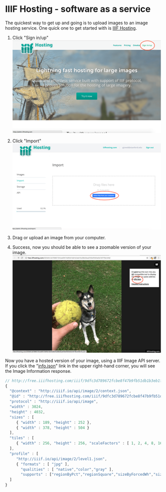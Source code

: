 # IIIF Hosting - software as a service

The quickest way to get up and going is to upload images to an image hosting service. One quick one to get started with is [IIIF Hosting](https://www.iiifhosting.com/).


1. Click "Sign in/up"
![IIIF Hosting Signup](../images/iiif-hosting-signup.png)

1. Click "Import"
![IIIF Hosting Signup](../images/iiif-hosting-import.png)

1. Drag or upload an image from your computer.

1. Success, now you should be able to see a zoomable version of your image.
![IIIF Hosting Image](../images/iiif-hosting-eddie.png)

Now you have a hosted version of your image, using a IIIF Image API server. If you click the "[info.json](http://free.iiifhosting.com/iiif/9dfc3d789672fcbe8f47b9fb51db1b3eb1fa38b0badf35df093e5b7df7f8c549/info.json)" link in the upper right-hand corner, you will see the Image Information response.

```javascript
// http://free.iiifhosting.com/iiif/9dfc3d789672fcbe8f47b9fb51db1b3eb1fa38b0badf35df093e5b7df7f8c549/info.json
{
  "@context" : "http://iiif.io/api/image/2/context.json",
  "@id" : "http://free.iiifhosting.com/iiif/9dfc3d789672fcbe8f47b9fb51db1b3eb1fa38b0badf35df093e5b7df7f8c549",
  "protocol" : "http://iiif.io/api/image",
  "width" : 3024,
  "height" : 4032,
  "sizes" : [
     { "width" : 189, "height" : 252 },
     { "width" : 378, "height" : 504 }
  ],
  "tiles" : [
     { "width" : 256, "height" : 256, "scaleFactors" : [ 1, 2, 4, 8, 16 ] }
  ],
  "profile" : [
     "http://iiif.io/api/image/2/level1.json",
     { "formats" : [ "jpg" ],
       "qualities" : [ "native","color","gray" ],
       "supports" : ["regionByPct","regionSquare","sizeByForcedWh","sizeByWh","sizeAboveFull","rotationBy90s","mirroring"] }
  ]
}
```
